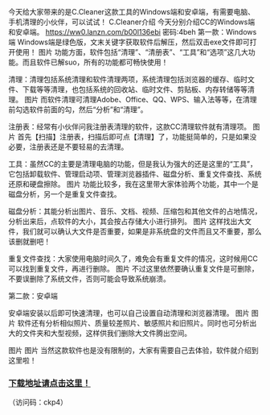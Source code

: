 今天给大家带来的是C.Cleaner这款工具的Windows端和安卓端，有需要电脑、手机清理的小伙伴，可以试试！
C.Cleaner介绍
今天分别介绍CC的Windows端和安卓端。
https://ww0.lanzn.com/b00l136ebi
密码:4beh
第一款：Windows端
Windows端是绿色版，文末关键字获取软件后解压，然后双击exe文件即可打开使用！
图片
功能方面，软件包括“清理”、“清册表”、“工具”和“选项”这几大功能。而且软件已解suo，所有的功能都可畅快使用！

清理：清理包括系统清理和软件清理两项，系统清理包括浏览器的缓存、临时文件、下载等等清理，也包括系统的回收站、临时文件、剪贴板、内存转储等等清理。
图片
而软件清理可清理Adobe、Office、QQ、WPS、输入法等等，在清理前勾选软件前面的勾，然后“分析”和“清理”。

注册表：经常有小伙伴问我注册表清理的软件，这款CC清理软件就有清理项。
图片
首先【扫描】注册表，扫描后即可点【清理】了，功能挺简单的，只是如果没必要，注册表还是不要轻易的去清理。

工具：虽然CC的主要是清理电脑的功能，但是我认为强大的还是这里的“工具”，它包括卸载软件、管理启动项、管理浏览器插件、磁盘分析、重复文件查找、系统还原和硬盘擦除。
图片
功能比较多，我在这里带大家体验两个功能，其中一个是磁盘分析，另一个是重复文件查找。


磁盘分析：其能分析出图片、音乐、文档、视频、压缩包和其他文件的占地情况，分析出来后，点软件的大小，其会按占存储大小进行排列。
图片
这样找出大文件，我们就可以确认大文件是否重要，如果是非系统盘的文件而且又不重要，那么该删就删吧！

重复文件查找：大家使用电脑时间久了，难免会有重复文件的情况，这时候用CC可以找到重复文件，再进行删除。
图片
不过这里依然要确认重复文件是可删除，不要误删除了系统文件，否则可能会导致系统崩溃。

第二款：安卓端

安卓端安装以后即可快速清理，也可以自己设置自动清理和浏览器清理。
图片
图片
软件还有分析相似照片、质量较差照片、敏感照片和旧照片。同时也可分析出大的文件夹和大型视频，这样供我们删除大文件腾出空间。

图片
图片
当然这款软件也是没有限制的，大家有需要自己去体验，软件就介绍到这里啦！
### [下载地址请点击这里！](https://cloud.189.cn/web/share?code=2qmyqyAZFbQn)
（访问码：ckp4）